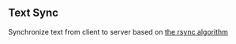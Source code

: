 Text Sync
----
Synchronize text from client to server based on [the rsync algorithm](http://www.cs.cmu.edu/~15-749/READINGS/required/cas/tridgell96.pdf)
